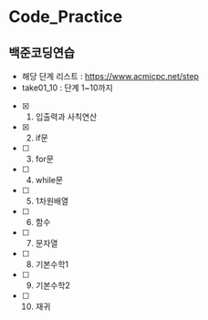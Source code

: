 # Code_Practice
## 백준코딩연습
- 해당 단계 리스트 : https://www.acmicpc.net/step
- take01_10 : 단계 1~10까지
- [x] 1. 입출력과 사칙연산
- [x] 2. if문
- [ ] 3. for문
- [ ] 4. while문
- [ ] 5. 1차원배열
- [ ] 6. 함수
- [ ] 7. 문자열
- [ ] 8. 기본수학1
- [ ] 9. 기본수학2
- [ ] 10. 재귀

